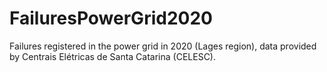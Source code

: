 # FailuresPowerGrid2020
Failures registered in the power grid in 2020 (Lages region), data provided by Centrais Elétricas de Santa Catarina (CELESC).
